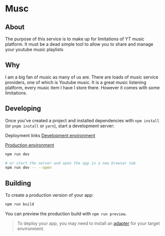 # Musc

## About

The purpose of this service is to make up for limitations of YT music platform. It must be a dead simple tool to allow you to share and manage your youtube music playlists

## Why

I am a big fan of music as many of us are. There are loads of music service providers, one of which is Youtube music. It is a great music listening platform, every music item I have I store there. However it comes with some limitations.

## Developing

Once you've created a project and installed dependencies with `npm install` (or `pnpm install` or `yarn`), start a development server:

Deployment links
[Development environment](https://dev-musc.space-crammers.earth/)

[Production environment](https://musc.space-crammers.earth/)

```bash
npm run dev

# or start the server and open the app in a new browser tab
npm run dev -- --open
```

## Building

To create a production version of your app:

```bash
npm run build
```

You can preview the production build with `npm run preview`.

> To deploy your app, you may need to install an [adapter](https://svelte.dev/docs/kit/adapters) for your target environment.
